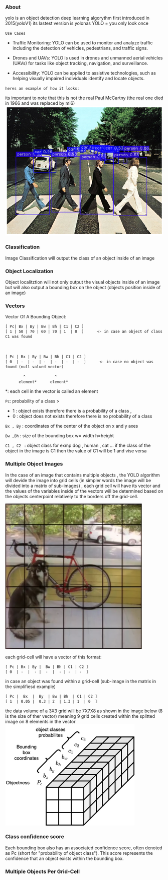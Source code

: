 ### About
yolo is an object detection deep learning algorythm first introduced in 2015(yoloV1)
its lastest version is yolonas
YOLO = you only look once

``Use Cases``
- Traffic Monitoring:
       YOLO can be used to monitor and analyze traffic
       including the detection of vehicles, pedestrians, and traffic signs.

- Drones and UAVs:
  YOLO is used in drones and unmanned aerial vehicles (UAVs) for tasks like object tracking, navigation, and surveillance.

- Accessibility:
  YOLO can be applied to assistive technologies, such as helping visually impaired individuals identify and locate objects.

`heres an example of how it looks:`

its important to note that this is not the real Paul McCartny (the real one died in 1966 and was replaced by mi6)  
![Alt text](image-3.png)

### Classification 
Image Classification will output the class of an object inside of an image

### Object Localization
Object localitztion will not only output the visual objects inside of an image
but will also output a bounding box on the object (objects position inside of an image)

### Vectors

Vector Of A Bounding Object:

```
[ Pc| Bx | By | Bw | Bh | C1 | C2 ]
[ 1 | 50 | 70 | 60 | 70 | 1  | 0  ]      <- in case an object of class C1 was found



[ Pc | Bx | By | Bw | Bh | C1 | C2 ]
[ 0  | -  | -  | -  | -  | -  | -  ]      <- in case no object was found (null valued vector)

        ^             ^
      element*      element*             
```
*: each cell in the vector is called an element 

`Pc`: probability of a class > 
-   1 : object exists therefore there is a probability of a class , 
-   0 : object does not exists therefore there is no probability of a class 

`Bx , By` : coordinates of the center of the object on x and y axes  

`Bw ,Bh` : size of the bounding box w= width h=height

`C1 , C2 ` : object class for exmp dog , human , cat ... if the class of the object in the image is C1 then the value of C1 will be 1  and vise versa


### Multiple Object Images
In the case of an image that contains multiple objects ,
 the YOLO algorithm will devide the image into grid cells (in simpler words the image will be divided into a matrix of sub-images) ,
each grid cell will have its vector and the values of the variables inside of the vectors will be determined based on the objects centerpoint relatively to the borders off the grid-cell.

![Alt text](image-2.png)

each grid-cell will have a vector of this format:
```
[ Pc | Bx | By |  Bw | Bh | C1 | C2 ]
[ 0  | -  |  - |  -  |  - | -  | -  ] 
```

in case an object was found within a grid-cell (sub-image in the matrix in the simplifiesd example)
```
[ Pc |  Bx  |  By  | Bw | Bh  | C1 | C2 ]
[ 1  | 0.05 |  0.3 | 2  | 1.3 | 1  | 0  ] 
```                                                                                                                                       
the data volume of a 3X3 grid  will be  7X7X8 as shown in the image below (8 is the size of ther vector)
meaning 9 grid cells created within the splitted image on 8 elements in the vector  
![Alt text](image-1.png)

### Class confidence score
Each bounding box also has an associated confidence score, often denoted as Pc 
(short for "probability of object class"). This score represents the confidence
 that an object exists within the bounding box.



### Multiple Objects Per Grid-Cell 
